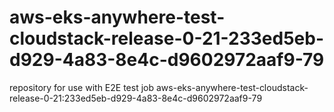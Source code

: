 # aws-eks-anywhere-test-cloudstack-release-0-21-233ed5eb-d929-4a83-8e4c-d9602972aaf9-79
repository for use with E2E test job aws-eks-anywhere-test-cloudstack-release-0-21:233ed5eb-d929-4a83-8e4c-d9602972aaf9-79
